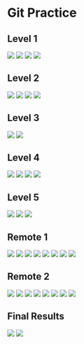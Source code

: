 # Git Practice

## Level 1

![](./assets/git/lvl1/1.png)
![](./assets/git/lvl1/2.png)
![](./assets/git/lvl1/3.png)
![](./assets/git/lvl1/4.png)


## Level 2

![](./assets/git/lvl2/1.png)
![](./assets/git/lvl2/2.png)
![](./assets/git/lvl2/3.png)
![](./assets/git/lvl2/4.png)


## Level 3

![](./assets/git/lvl3/1.png)
![](./assets/git/lvl3/2.png)


## Level 4

![](./assets/git/lvl4/1.png)
![](./assets/git/lvl4/2.png)
![](./assets/git/lvl4/3.png)
![](./assets/git/lvl4/4.png)


## Level 5

![](./assets/git/lvl5/1.png)
![](./assets/git/lvl5/2.png)
![](./assets/git/lvl5/3.png)


## Remote 1

![](./assets/git/remote1/1.png)
![](./assets/git/remote1/2.png)
![](./assets/git/remote1/3.png)
![](./assets/git/remote1/4.png)
![](./assets/git/remote1/5.png)
![](./assets/git/remote1/6.png)
![](./assets/git/remote1/7.png)
![](./assets/git/remote1/8.png)


## Remote 2

![](./assets/git/remote2/1.png)
![](./assets/git/remote2/2.png)
![](./assets/git/remote2/3.png)
![](./assets/git/remote2/4.png)
![](./assets/git/remote2/5.png)
![](./assets/git/remote2/6.png)
![](./assets/git/remote2/7.png)
![](./assets/git/remote2/8.png)


## Final Results 

![](./assets/git/final1.png)
![](./assets/git/final2.png)